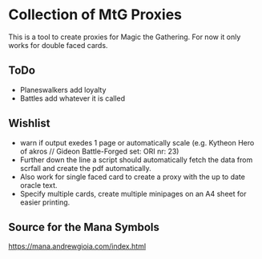 # Collection of MtG Proxies

This is a tool to create proxies for Magic the Gathering.
For now it only works for double faced cards.

## ToDo

- Planeswalkers add loyalty
- Battles add whatever it is called

## Wishlist

- warn if output exedes 1 page or automatically scale (e.g. Kytheon Hero of akros // Gideon Battle-Forged set: ORI nr: 23)
- Further down the line a script should automatically fetch the data from scrfall and create the pdf automatically.
- Also work for single faced card to create a proxy with the up to date oracle text.
- Specify multiple cards, create multiple minipages on an A4 sheet for easier printing.

## Source for the Mana Symbols

https://mana.andrewgioia.com/index.html
